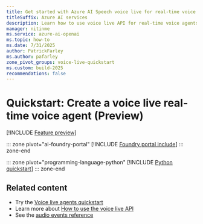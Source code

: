 ```yaml
---
title: Get started with Azure AI Speech voice live for real-time voice agents
titleSuffix: Azure AI services
description: Learn how to use voice live API for real-time voice agents with Azure AI Speech.
manager: nitinme
ms.service: azure-ai-openai
ms.topic: how-to
ms.date: 7/31/2025
author: PatrickFarley
ms.author: pafarley
zone_pivot_groups: voice-live-quickstart
ms.custom: build-2025
recommendations: false
---
```


# Quickstart: Create a voice live real-time voice agent (Preview)

[!INCLUDE [Feature preview](./includes/previews/preview-generic.md)]

::: zone pivot="ai-foundry-portal"
[!INCLUDE [Foundry portal include](./includes/quickstarts/voice-live-api/ai-foundry.md)]
::: zone-end

::: zone pivot="programming-language-python"
[!INCLUDE [Python quickstart](./includes/quickstarts/voice-live-api/python.md)]
::: zone-end

## Related content

- Try the [Voice live agents quickstart](./voice-live-agents-quickstart.md)
- Learn more about [How to use the voice live API](./voice-live-how-to.md)
- See the [audio events reference](/azure/ai-foundry/openai/realtime-audio-reference?context=/azure/ai-services/speech-service/context/context)
